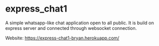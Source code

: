 # express_chat1

A simple whatsapp-like chat application open to all public. It is build on express server and connected through websocket connection. 

Website: https://express-chat1-bryan.herokuapp.com/
